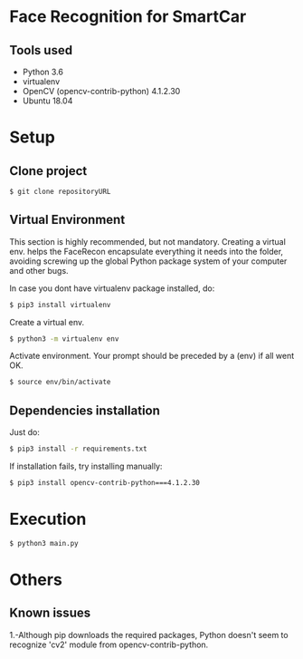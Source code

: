 # Face Recognition for SmartCar

## Tools used
* Python 3.6
* virtualenv
* OpenCV (opencv-contrib-python) 4.1.2.30
* Ubuntu 18.04

# Setup
## Clone project
```bash
$ git clone repositoryURL
```
## Virtual Environment
This section is highly recommended, but not mandatory. Creating a virtual env. helps the FaceRecon encapsulate everything it needs into the folder, avoiding screwing up the global Python package system of your computer and other bugs.   

In case you dont have virtualenv package installed, do:   
```bash
$ pip3 install virtualenv
```

Create a virtual env.   
```bash
$ python3 -m virtualenv env
```

Activate environment. Your prompt should be preceded by a (env) if all went OK.   
```bash
$ source env/bin/activate
```
## Dependencies installation
Just do:
``` bash
$ pip3 install -r requirements.txt
```
If installation fails, try installing manually:
``` bash
$ pip3 install opencv-contrib-python===4.1.2.30
```

# Execution
```bash
$ python3 main.py
```

# Others
## Known issues
1.-Although pip downloads the required packages, Python doesn't seem to recognize 'cv2' module from opencv-contrib-python.
